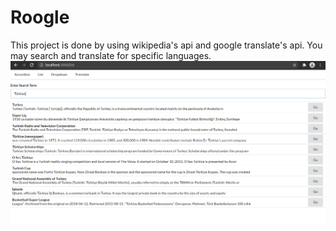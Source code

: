 # Roogle
This project is done by using wikipedia's api and google translate's api. You may search and translate for specific languages. 
![Roogle](https://github.com/brtkrclr/BasicReactProjects/blob/master/Roogle/Roogle.png?raw=true)
